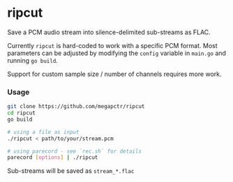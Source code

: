# ripcut
Save a PCM audio stream into silence-delimited sub-streams as FLAC.

Currently `ripcut` is hard-coded to work with a specific PCM format.
Most parameters can be adjusted by modifying the `config` variable in `main.go` and running `go build`.

Support for custom sample size / number of channels requires more work.

### Usage

```bash
git clone https://github.com/megapctr/ripcut
cd ripcut
go build

# using a file as input
./ripcut < path/to/your/stream.pcm

# using parecord - see `rec.sh` for details
parecord [options] | ./ripcut
```

Sub-streams will be saved as `stream_*.flac`
